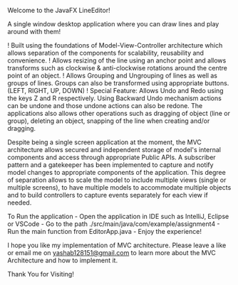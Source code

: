 Welcome to the JavaFX LineEditor!

A single window desktop application where you can draw lines and play around with them!

  !   Built using the foundations of Model-View-Controller architecture which allows separation of the components
  for scalability, reusability and convenience.
  !   Allows resizing of the line using an anchor point and allows transforms such as clockwise & anti-clockwise
  rotations around the centre point of an object.
  !   Allows Grouping and Ungrouping of lines as well as groups of lines. Groups can also be transformed using
  appropriate buttons. (LEFT, RIGHT, UP, DOWN)
  !   Special Feature: Allows Undo and Redo using the keys Z and R respectively. Using Backward Undo mechanism actions
  can be undone and those undone actions can also be redone. The applications also allows other operations such as
  dragging of object (line or group), deleting an object, snapping of the line when creating and/or dragging.

  Despite being a single screen application at the moment, the MVC architecture allows secured and independent storage
  of model's internal components and access through appropriate Public APIs. A subscriber pattern and a gatekeeper
  has been implemented to capture and notify model changes to appropriate components of the application. This degree
  of separation allows to scale the model to include multiple views (single or multiple screens), to have multiple
  models to accommodate multiple objects and to build controllers to capture events separately for each view if needed.

  To Run the application
    - Open the application in IDE such as IntelliJ, Eclipse or VSCode
    - Go to the path ./src/main/java/com/example/assignment4
    - Run the main function from EditorApp.java 
    - Enjoy the experience!

  I hope you like my implementation of MVC architecture. Please leave a like or email me on yashab128151@gmail.com to
  learn more about the MVC Architecture and how to implement it.

Thank You for Visiting!

